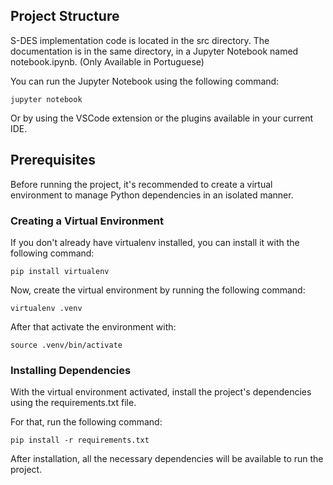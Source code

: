 ## Project Structure

S-DES implementation code is located in the src directory.
The documentation is in the same directory, in a Jupyter Notebook named notebook.ipynb. (Only Available in Portuguese)

You can run the Jupyter Notebook using the following command:

    jupyter notebook

Or by using the VSCode extension or the plugins available in your current IDE.

## Prerequisites

Before running the project, it's recommended to create a virtual environment to manage Python dependencies in an isolated manner.

### Creating a Virtual Environment

If you don't already have virtualenv installed, you can install it with the following command:

    pip install virtualenv

Now, create the virtual environment by running the following command:

    virtualenv .venv

After that activate the environment with:

    source .venv/bin/activate

### Installing Dependencies

With the virtual environment activated, install the project's dependencies using the requirements.txt file.

For that, run the following command:

    pip install -r requirements.txt

After installation, all the necessary dependencies will be available to run the project.

